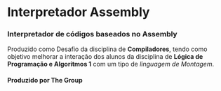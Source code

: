 # Interpretador Assembly

### Interpretador de códigos baseados no Assembly


  Produzido como Desafio da disciplina de **Compiladores**, tendo como objetivo melhorar a interação dos alunos da disciplina de **Lógica de Programação e Algoritmos 1** com um tipo de *linguagem de Montagem*.

#### Produzido por The Group
